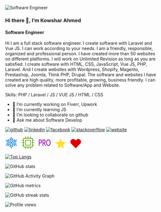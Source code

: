 ![Software Engineer](https://media-exp1.licdn.com/dms/image/C4E16AQGTzr-UeV5vEA/profile-displaybackgroundimage-shrink_200_800/0/1634092767038?e=1640822400&v=beta&t=K4_CVm61sNQg6vkCZtJYSASpzvXF5SFGVtbAQUsLi4g)


### Hi there 👋,  I’m Kowshar Ahmed
#### Software Engineer

Hi
I am a full stack software engineer. I create software with Laravel and Vue JS.
I can work according to your needs. I am a friendly, responsible, organized and professional person.
I have created more than 50 websites on different platforms. I will work on Unlimited Revision as long as you are satisfied.
I create software with HTML, CSS, JavaScript, Vue JS, PHP, Laravel. And I create websites with Wordpress, Shopify, Magento, Prestashop, Joomla, Think PHP, Drupal.
The software and websites I have created are high quality, more profitable, growing, business friendly.
I can solve any problem related to Software/App and Website.

Skills: PHP / Laravel / JS / VUE JS  /  HTML / CSS

- 🔭 I’m currently working on Fiverr, Upwork 
- 🌱 I’m currently learning JS 
- 👯 I’m looking to collaborate on github 
- 💬 Ask me about Software Develop 


[<img src='https://cdn.jsdelivr.net/npm/simple-icons@3.0.1/icons/github.svg' alt='github' height='40'>](https://github.com/KowsharAhmed)  [<img src='https://cdn.jsdelivr.net/npm/simple-icons@3.0.1/icons/linkedin.svg' alt='linkedin' height='40'>](https://www.linkedin.com/in/kowshar-ahmed-998462215//)  [<img src='https://cdn.jsdelivr.net/npm/simple-icons@3.0.1/icons/facebook.svg' alt='facebook' height='40'>](https://www.facebook.com/kowshar.ahmed.397)  [<img src='https://cdn.jsdelivr.net/npm/simple-icons@3.0.1/icons/stackoverflow.svg' alt='stackoverflow' height='40'>](https://stackoverflow.com/users/17172953/kowshar)  [<img src='https://cdn.jsdelivr.net/npm/simple-icons@3.0.1/icons/icloud.svg' alt='website' height='40'>](http://www.kowsharshoping.com/?v=fbd25224d617)  

<a href='https://archiveprogram.github.com/'><img src='https://raw.githubusercontent.com/acervenky/animated-github-badges/master/assets/acbadge.gif' width='40' height='40'></a> <a href='https://docs.github.com/en/developers'><img src='https://raw.githubusercontent.com/acervenky/animated-github-badges/master/assets/devbadge.gif' width='40' height='40'></a> <a href='https://github.com/pricing'><img src='https://raw.githubusercontent.com/acervenky/animated-github-badges/master/assets/pro.gif' width='40' height='40'></a> <a href='https://stars.github.com/'><img src='https://raw.githubusercontent.com/acervenky/animated-github-badges/master/assets/starbadge.gif' width='35' height='35'></a> <a href='https://docs.github.com/en/github/supporting-the-open-source-community-with-github-sponsors'><img src='https://raw.githubusercontent.com/acervenky/animated-github-badges/master/assets/sponsorbadge.gif' width='35' height='35'></a> 

[![Top Langs](https://github-readme-stats.vercel.app/api/top-langs/?username=KowsharAhmed)](https://github.com/anuraghazra/github-readme-stats)

![GitHub stats](https://github-readme-stats.vercel.app/api?username=KowsharAhmed&show_icons=true&count_private=true)  

![GitHub Activity Graph](https://activity-graph.herokuapp.com/graph?username=KowsharAhmed)  

![GitHub metrics](https://metrics.lecoq.io/KowsharAhmed)  

![GitHub streak stats](https://github-readme-streak-stats.herokuapp.com/?user=KowsharAhmed)  

![Profile views](https://gpvc.arturio.dev/KowsharAhmed)  
